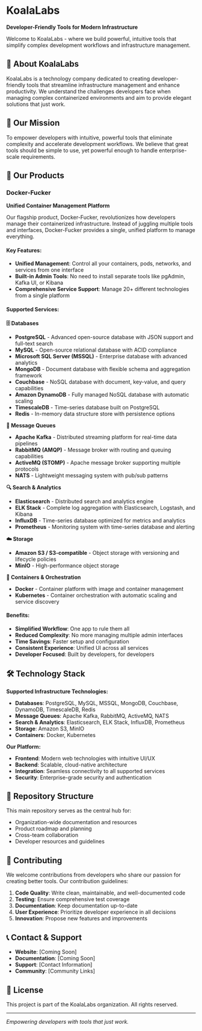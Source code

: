 # KoalaLabs

**Developer-Friendly Tools for Modern Infrastructure**

Welcome to KoalaLabs - where we build powerful, intuitive tools that simplify complex development workflows and infrastructure management.

## 🐨 About KoalaLabs

KoalaLabs is a technology company dedicated to creating developer-friendly tools that streamline infrastructure management and enhance productivity. We understand the challenges developers face when managing complex containerized environments and aim to provide elegant solutions that just work.

## 🎯 Our Mission

To empower developers with intuitive, powerful tools that eliminate complexity and accelerate development workflows. We believe that great tools should be simple to use, yet powerful enough to handle enterprise-scale requirements.

## 🚀 Our Products

### Docker-Fucker
**Unified Container Management Platform**

Our flagship product, Docker-Fucker, revolutionizes how developers manage their containerized infrastructure. Instead of juggling multiple tools and interfaces, Docker-Fucker provides a single, unified platform to manage everything.

#### Key Features:
- **Unified Management**: Control all your containers, pods, networks, and services from one interface
- **Built-in Admin Tools**: No need to install separate tools like pgAdmin, Kafka UI, or Kibana
- **Comprehensive Service Support**: Manage 20+ different technologies from a single platform

#### Supported Services:

**🗄️ Databases**
- **PostgreSQL** - Advanced open-source database with JSON support and full-text search
- **MySQL** - Open-source relational database with ACID compliance
- **Microsoft SQL Server (MSSQL)** - Enterprise database with advanced analytics
- **MongoDB** - Document database with flexible schema and aggregation framework
- **Couchbase** - NoSQL database with document, key-value, and query capabilities
- **Amazon DynamoDB** - Fully managed NoSQL database with automatic scaling
- **TimescaleDB** - Time-series database built on PostgreSQL
- **Redis** - In-memory data structure store with persistence options

**📨 Message Queues**
- **Apache Kafka** - Distributed streaming platform for real-time data pipelines
- **RabbitMQ (AMQP)** - Message broker with routing and queuing capabilities
- **ActiveMQ (STOMP)** - Apache message broker supporting multiple protocols
- **NATS** - Lightweight messaging system with pub/sub patterns

**🔍 Search & Analytics**
- **Elasticsearch** - Distributed search and analytics engine
- **ELK Stack** - Complete log aggregation with Elasticsearch, Logstash, and Kibana
- **InfluxDB** - Time-series database optimized for metrics and analytics
- **Prometheus** - Monitoring system with time-series database and alerting

**☁️ Storage**
- **Amazon S3 / S3-compatible** - Object storage with versioning and lifecycle policies
- **MinIO** - High-performance object storage

**🐳 Containers & Orchestration**
- **Docker** - Container platform with image and container management
- **Kubernetes** - Container orchestration with automatic scaling and service discovery

#### Benefits:
- **Simplified Workflow**: One app to rule them all
- **Reduced Complexity**: No more managing multiple admin interfaces
- **Time Savings**: Faster setup and configuration
- **Consistent Experience**: Unified UI across all services
- **Developer Focused**: Built by developers, for developers

## 🛠️ Technology Stack

**Supported Infrastructure Technologies:**
- **Databases**: PostgreSQL, MySQL, MSSQL, MongoDB, Couchbase, DynamoDB, TimescaleDB, Redis
- **Message Queues**: Apache Kafka, RabbitMQ, ActiveMQ, NATS
- **Search & Analytics**: Elasticsearch, ELK Stack, InfluxDB, Prometheus
- **Storage**: Amazon S3, MinIO
- **Containers**: Docker, Kubernetes

**Our Platform:**
- **Frontend**: Modern web technologies with intuitive UI/UX
- **Backend**: Scalable, cloud-native architecture
- **Integration**: Seamless connectivity to all supported services
- **Security**: Enterprise-grade security and authentication

## 📁 Repository Structure

This main repository serves as the central hub for:
- Organization-wide documentation and resources
- Product roadmap and planning
- Cross-team collaboration
- Developer resources and guidelines

## 🤝 Contributing

We welcome contributions from developers who share our passion for creating better tools. Our contribution guidelines:

1. **Code Quality**: Write clean, maintainable, and well-documented code
2. **Testing**: Ensure comprehensive test coverage
3. **Documentation**: Keep documentation up-to-date
4. **User Experience**: Prioritize developer experience in all decisions
5. **Innovation**: Propose new features and improvements

## 📞 Contact & Support

- **Website**: [Coming Soon]
- **Documentation**: [Coming Soon]
- **Support**: [Contact Information]
- **Community**: [Community Links]

## 📄 License

This project is part of the KoalaLabs organization. All rights reserved.

---

*Empowering developers with tools that just work.*
